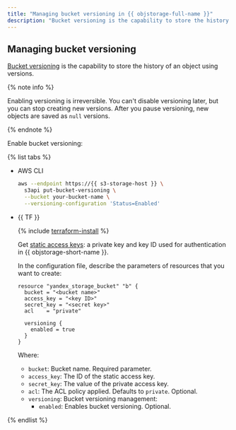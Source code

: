 ```yaml
---
title: "Managing bucket versioning in {{ objstorage-full-name }}"
description: "Bucket versioning is the capability to store the history of an object using versions. Enabling versioning is irreversible. You can't disable versioning later, but you can stop creating new versions. After you pause versioning, new objects are saved as null versions."
---
```


## Managing bucket versioning

[Bucket versioning](../../concepts/versioning.md) is the capability to store the history of an object using versions.

{% note info %}

Enabling versioning is irreversible. You can't disable versioning later, but you can stop creating new versions. After you pause versioning, new objects are saved as `null` versions.

{% endnote %}

Enable bucket versioning:

{% list tabs %}

- AWS CLI

  ```bash
  aws --endpoint https://{{ s3-storage-host }} \
    s3api put-bucket-versioning \
    --bucket your-bucket-name \
    --versioning-configuration 'Status=Enabled'
  ```

- {{ TF }}

  {% include [terraform-install](../../../_includes/terraform-install.md) %}

    Get [static access keys](../../../iam/operations/sa/create-access-key.md): a private key and key ID used for authentication in {{ objstorage-short-name }}.

  In the configuration file, describe the parameters of resources that you want to create:

  ```hcl
  resource "yandex_storage_bucket" "b" {
    bucket = "<bucket name>"
    access_key = "<key ID>"
    secret_key = "<secret key>"
    acl    = "private"
  
    versioning {
      enabled = true
    }
  }
  ```

  Where:

  * `bucket`: Bucket name. Required parameter.
  * `access_key`: The ID of the static access key.
  * `secret_key`: The value of the private access key.
  * `acl`: The ACL policy applied. Defaults to `private`. Optional.
  * `versioning`: Bucket versioning management:
    * `enabled`: Enables bucket versioning. Optional.

{% endlist %}
